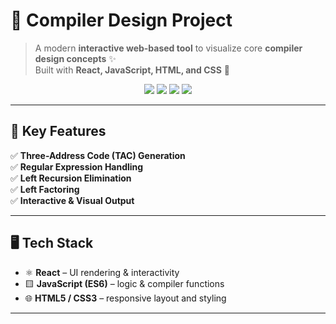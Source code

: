 # 🚀 Compiler Design Project

> A modern **interactive web-based tool** to visualize core **compiler design concepts** ✨  
Built with **React, JavaScript, HTML, and CSS** 🎨  

<p align="center">
  <img src="https://img.shields.io/badge/React-Frontend-blue?logo=react" />
  <img src="https://img.shields.io/badge/JavaScript-ES6-yellow?logo=javascript" />
  <img src="https://img.shields.io/badge/Compiler-Design-green" />
  <img src="https://img.shields.io/github/license/your-username/compiler-design-project" />
</p>

---

## 🎯 Key Features

✅ **Three-Address Code (TAC) Generation**  
✅ **Regular Expression Handling**  
✅ **Left Recursion Elimination**  
✅ **Left Factoring**  
✅ **Interactive & Visual Output**  

---

## 🖥️ Tech Stack

- ⚛️ **React** – UI rendering & interactivity  
- 🟨 **JavaScript (ES6)** – logic & compiler functions  
- 🌐 **HTML5 / CSS3** – responsive layout and styling  

---




